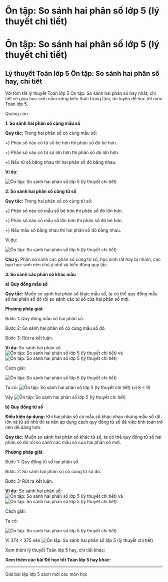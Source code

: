 # Ôn tập: So sánh hai phân số lớp 5 (lý thuyết chi tiết)

# Ôn tập: So sánh hai phân số lớp 5 (lý thuyết chi tiết)

## Lý thuyết Toán lớp 5 Ôn tập: So sánh hai phân số hay, chi tiết

Với tóm tắt lý thuyết Toán lớp 5 Ôn tập: So sánh hai phân số hay nhất, chi tiết sẽ giúp học sinh nắm vững kiến thức trọng tâm, ôn luyện để học tốt môn Toán lớp 5.

Quảng cáo

**1\. So sánh hai phân số cùng mẫu số**

**Quy tắc:** Trong hai phân số có cùng mẫu số:

+) Phân số nào có tử số bé hơn thì phân số đó bé hơn.

+) Phân số nào có tử số lớn hơn thì phân số đó lớn hơn.

+) Nếu tử số bằng nhau thì hai phân số đó bằng nhau.

**Ví dụ:**

![Ôn tập: So sánh hai phân số lớp 5 \(lý thuyết chi tiết\)](https://vietjack.com/giai-toan-lop-5/images/ly-thuyet-on-tap-so-sanh-hai-phan-so-97437.png)

**2\. So sánh hai phân số cùng tử số**

**Quy tắc:** Trong hai phân số có cùng tử số:

+) Phân số nào có mẫu số bé hơn thì phân số đó lớn hơn.

+) Phân số nào có mẫu số lớn hơn thì phân số đó bé hơn.

+) Nếu mẫu số bằng nhau thì hai phân số đó bằng nhau.

Ví dụ: 

![Ôn tập: So sánh hai phân số lớp 5 \(lý thuyết chi tiết\)](https://vietjack.com/giai-toan-lop-5/images/ly-thuyet-on-tap-so-sanh-hai-phan-so-97439.png)

**Chú ý:** Phần so sánh các phân số cùng tử số, học sinh rất hay bị nhầm, các bạn học sinh nên chú ý nhớ và hiểu đúng quy tắc.

**3\. So sánh các phân số khác mẫu**

**a) Quy đồng mẫu số**

**Quy tắc:** Muốn so sánh hai phân số khác mẫu số, ta có thể quy đồng mẫu số hai phân số đó rồi so sánh các tử số của hai phân số mới.

**Phương pháp giải:**

Bước 1: Quy đồng mẫu số hai phân số.

Bước 2: So sánh hai phân số có cùng mẫu số đó.

Bước 3: Rút ra kết luận.

**Ví dụ:** So sánh hai phân số ![Ôn tập: So sánh hai phân số lớp 5 \(lý thuyết chi tiết\)](https://vietjack.com/giai-toan-lop-5/images/ly-thuyet-on-tap-so-sanh-hai-phan-so-97441.png) và ![Ôn tập: So sánh hai phân số lớp 5 \(lý thuyết chi tiết\)](https://vietjack.com/giai-toan-lop-5/images/ly-thuyet-on-tap-so-sanh-hai-phan-so-97443.png)

Cách giải:

![Ôn tập: So sánh hai phân số lớp 5 \(lý thuyết chi tiết\)](https://vietjack.com/giai-toan-lop-5/images/ly-thuyet-on-tap-so-sanh-hai-phan-so-97445.png)

Ta có: ![Ôn tập: So sánh hai phân số lớp 5 \(lý thuyết chi tiết\)](https://vietjack.com/giai-toan-lop-5/images/ly-thuyet-on-tap-so-sanh-hai-phan-so-97447.png) (vì 8 < 9)

Vậy ![Ôn tập: So sánh hai phân số lớp 5 \(lý thuyết chi tiết\)](https://vietjack.com/giai-toan-lop-5/images/ly-thuyet-on-tap-so-sanh-hai-phan-so-97449.png)

**b) Quy đồng tử số**

**Điều kiện áp dụng:** Khi hai phân số có mẫu số khác nhau nhưng mẫu số rất lớn và tử số nhỏ thì ta nên áp dụng cách quy đồng tử số để việc tính toán trở nên dễ dàng hơn.

**Quy tắc:** Muốn so sánh hai phân số khác tử số, ta có thể quy đồng tử số hai phân số đó rồi so sánh các mẫu số của hai phân số mới.

**Phương pháp giải:**

Bước 1: Quy đồng tử số hai phân số.

Bước 2: So sánh hai phân số có cùng tử số đó.

Bước 3: Rút ra kết luận.

**Ví dụ:** So sánh hai phân số: ![Ôn tập: So sánh hai phân số lớp 5 \(lý thuyết chi tiết\)](https://vietjack.com/giai-toan-lop-5/images/ly-thuyet-on-tap-so-sanh-hai-phan-so-97451.png) và ![Ôn tập: So sánh hai phân số lớp 5 \(lý thuyết chi tiết\)](https://vietjack.com/giai-toan-lop-5/images/ly-thuyet-on-tap-so-sanh-hai-phan-so-97453.png)

Cách giải:

Ta có:

![Ôn tập: So sánh hai phân số lớp 5 \(lý thuyết chi tiết\)](https://vietjack.com/giai-toan-lop-5/images/ly-thuyet-on-tap-so-sanh-hai-phan-so-97455.png)

Vì 374 < 375 nên ![Ôn tập: So sánh hai phân số lớp 5 \(lý thuyết chi tiết\)](https://vietjack.com/giai-toan-lop-5/images/ly-thuyet-on-tap-so-sanh-hai-phan-so-97457.png)

Xem thêm lý thuyết Toán lớp 5 hay, chi tiết khác:

**Xem thêm các bài Để học tốt Toán lớp 5 hay khác:**

* * *

Giải bài tập lớp 5 sách mới các môn học
